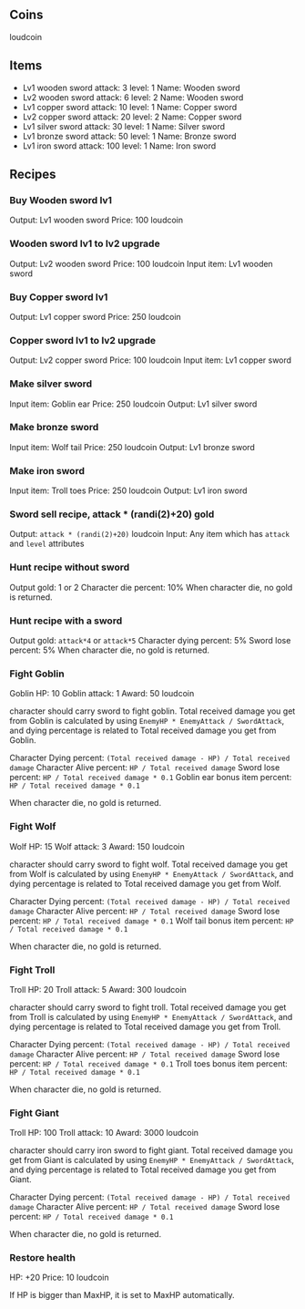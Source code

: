 
## Coins

loudcoin

## Items
- Lv1 wooden sword
    attack: 3
    level: 1
    Name: Wooden sword
- Lv2 wooden sword
    attack: 6
    level: 2
    Name: Wooden sword
- Lv1 copper sword
    attack: 10
    level: 1
    Name: Copper sword
- Lv2 copper sword
    attack: 20
    level: 2
    Name: Copper sword
- Lv1 silver sword
    attack: 30
    level: 1
    Name: Silver sword
- Lv1 bronze sword
    attack: 50
    level: 1
    Name: Bronze sword
- Lv1 iron sword
    attack: 100
    level: 1
    Name: Iron sword
## Recipes

### Buy Wooden sword lv1
Output: Lv1 wooden sword
Price: 100 loudcoin

### Wooden sword lv1 to lv2 upgrade
Output: Lv2 wooden sword
Price: 100 loudcoin
Input item: Lv1 wooden sword

### Buy Copper sword lv1
Output: Lv1 copper sword
Price: 250 loudcoin

### Copper sword lv1 to lv2 upgrade
Output: Lv2 copper sword
Price: 100 loudcoin
Input item: Lv1 copper sword

### Make silver sword

Input item: Goblin ear
Price: 250 loudcoin
Output: Lv1 silver sword

### Make bronze sword

Input item: Wolf tail
Price: 250 loudcoin
Output: Lv1 bronze sword

### Make iron sword

Input item: Troll toes
Price: 250 loudcoin
Output: Lv1 iron sword

### Sword sell recipe, attack * (randi(2)+20) gold
Output: `attack * (randi(2)+20)` loudcoin
Input: Any item which has `attack` and `level` attributes

### Hunt recipe without sword
Output gold: 1 or 2
Character die percent: 10%
When character die, no gold is returned.

### Hunt recipe with a sword

Output gold: `attack*4` or `attack*5`
Character dying percent: 5%
Sword lose percent: 5%
When character die, no gold is returned.

### Fight Goblin

Goblin HP: 10
Goblin attack: 1
Award: 50 loudcoin

character should carry sword to fight goblin.
Total received damage you get from Goblin is calculated by using `EnemyHP * EnemyAttack / SwordAttack`, and dying percentage is related to Total received damage you get from Goblin.

Character Dying percent: `(Total received damage - HP) / Total received damage`
Character Alive percent: `HP / Total received damage`
Sword lose percent: `HP / Total received damage * 0.1`
Goblin ear bonus item percent: `HP / Total received damage * 0.1`

When character die, no gold is returned.

### Fight Wolf

Wolf HP: 15
Wolf attack: 3
Award: 150 loudcoin

character should carry sword to fight wolf.
Total received damage you get from Wolf is calculated by using `EnemyHP * EnemyAttack / SwordAttack`, and dying percentage is related to Total received damage you get from Wolf.

Character Dying percent: `(Total received damage - HP) / Total received damage`
Character Alive percent: `HP / Total received damage`
Sword lose percent: `HP / Total received damage * 0.1`
Wolf tail bonus item percent: `HP / Total received damage * 0.1`

When character die, no gold is returned.

### Fight Troll

Troll HP: 20
Troll attack: 5
Award: 300 loudcoin

character should carry sword to fight troll.
Total received damage you get from Troll is calculated by using `EnemyHP * EnemyAttack / SwordAttack`, and dying percentage is related to Total received damage you get from Troll.

Character Dying percent: `(Total received damage - HP) / Total received damage`
Character Alive percent: `HP / Total received damage`
Sword lose percent: `HP / Total received damage * 0.1`
Troll toes bonus item percent: `HP / Total received damage * 0.1`

When character die, no gold is returned.

### Fight Giant

Troll HP: 100
Troll attack: 10
Award: 3000 loudcoin

character should carry iron sword to fight giant.
Total received damage you get from Giant is calculated by using `EnemyHP * EnemyAttack / SwordAttack`, and dying percentage is related to Total received damage you get from Giant.

Character Dying percent: `(Total received damage - HP) / Total received damage`
Character Alive percent: `HP / Total received damage`
Sword lose percent: `HP / Total received damage * 0.1`

When character die, no gold is returned.

### Restore health

HP: +20
Price: 10 loudcoin

If HP is bigger than MaxHP, it is set to MaxHP automatically.
